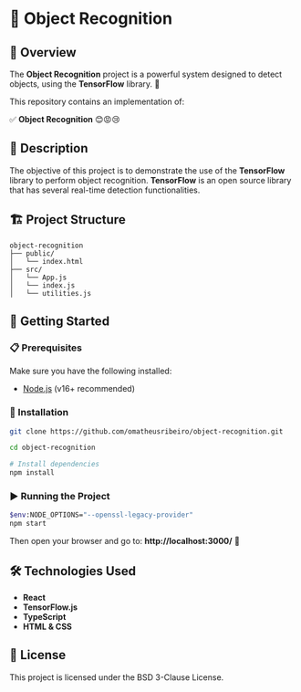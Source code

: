 # 🤖 Object Recognition

## 📌 Overview 
The **Object Recognition** project is a powerful system designed to detect objects, using the **TensorFlow** library. 🚀 

This repository contains an implementation of:

✅ **Object Recognition** 😊😡😢  

## 📝 Description
The objective of this project is to demonstrate the use of the **TensorFlow** library to perform object recognition. **TensorFlow** is an open source library that has several real-time detection functionalities.

## 🏗️ Project Structure  
```
object-recognition
├── public/
│   └── index.html      
├── src/
│   └── App.js   
│   └── index.js    
│   └── utilities.js       
```

## 🚀 Getting Started

### 📋 Prerequisites
Make sure you have the following installed:
- [Node.js](https://nodejs.org/) (v16+ recommended)

### 🔧 Installation
```sh
git clone https://github.com/omatheusribeiro/object-recognition.git
```
```sh
cd object-recognition
```
```sh
# Install dependencies
npm install
```

### ▶️ Running the Project
```sh
$env:NODE_OPTIONS="--openssl-legacy-provider"
npm start
```
Then open your browser and go to: **http://localhost:3000/** 🚀

## 🛠️ Technologies Used
- **React**
- **TensorFlow.js**
- **TypeScript**
- **HTML & CSS**

## 📜 License
This project is licensed under the BSD 3-Clause License.
